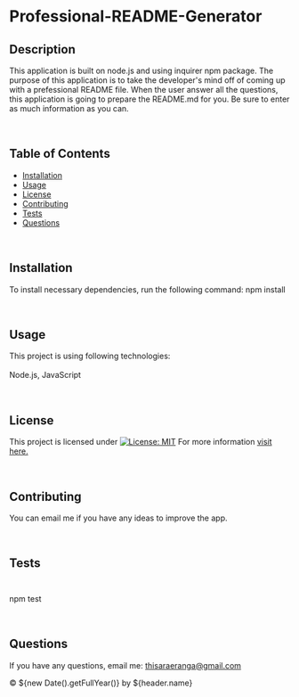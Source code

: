 
  # Professional-README-Generator

  ## Description
  This application is built on node.js and using inquirer npm package. The purpose of this application is to take the developer's mind off of coming up with a prefessional README file. When the user answer all the questions, this application is going to prepare the README.md for you. Be sure to enter as much information as you can.

  <br>

  ## Table of Contents
  - [Installation](#installation)
  - [Usage](#usage)  
  - [License](#license)
  - [Contributing](#contributing)
  - [Tests](#tests)
  - [Questions](#questions)

  <br>

  ## Installation
  To install necessary dependencies, run the following command:
  npm install

  <br>  

  ## Usage
  This project is using following technologies: <br><br>
  Node.js,  JavaScript

  <br>

  ## License
  
  This project is licensed under [![License: MIT](https://img.shields.io/badge/License-MIT-yellow.svg)](https://opensource.org/licenses/MIT)
  For more information [visit here.](https://opensource.org/licenses)
  
  <br>

  ## Contributing
  You can email me if you have any ideas to improve the app.  

  <br>

  ## Tests <br><br>
  npm test

  <br>

  ## Questions
  If you have any questions, email me: thisaraeranga@gmail.com

  &copy; ${new Date().getFullYear()} by ${header.name}